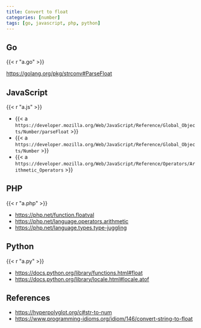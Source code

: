 ```yaml
---
title: Convert to float
categories: [number]
tags: [go, javascript, php, python]
---
```


## Go

{{< r "a.go" >}}

<https://golang.org/pkg/strconv#ParseFloat>

## JavaScript

{{< r "a.js" >}}

- {{< a `https://developer.mozilla.org/Web/JavaScript/Reference/Global_Objects/Number/parseFloat` >}}
- {{< a `https://developer.mozilla.org/Web/JavaScript/Reference/Global_Objects/Number` >}}
- {{< a `https://developer.mozilla.org/Web/JavaScript/Reference/Operators/Arithmetic_Operators` >}}

## PHP

{{< r "a.php" >}}

- <https://php.net/function.floatval>
- <https://php.net/language.operators.arithmetic>
- <https://php.net/language.types.type-juggling>

## Python

{{< r "a.py" >}}

- <https://docs.python.org/library/functions.html#float>
- <https://docs.python.org/library/locale.html#locale.atof>

## References

- <https://hyperpolyglot.org/c#str-to-num>
- <https://www.programming-idioms.org/idiom/146/convert-string-to-float>
